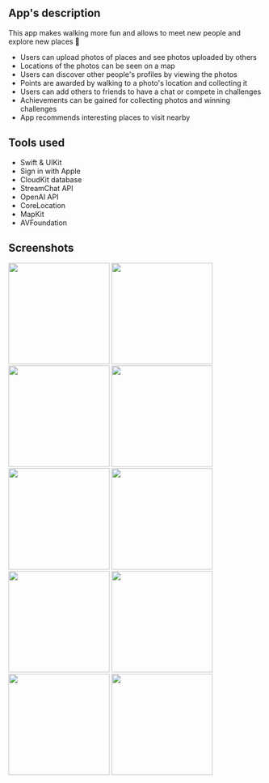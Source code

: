 ## App's description

This app makes walking more fun and allows to meet new people and explore new places 🚀

- Users can upload photos of places and see photos uploaded by others
- Locations of the photos can be seen on a map
- Users can discover other people's profiles by viewing the photos
- Points are awarded by walking to a photo's location and collecting it
- Users can add others to friends to have a chat or compete in challenges
- Achievements can be gained for collecting photos and winning challenges
- App recommends interesting places to visit nearby


## Tools used

- Swift & UIKit
- Sign in with Apple
- CloudKit database
- StreamChat API
- OpenAI API
- CoreLocation
- MapKit
- AVFoundation


## Screenshots

<!--
![Photo map](https://github.com/pagoda8/Walking-Buddy/assets/74459316/99f829de-640f-41bf-aedb-5c0167b990b4)
![Chat](https://github.com/pagoda8/Walking-Buddy/assets/74459316/1894e528-e873-4a54-ae90-e195b101f363)
![Photo details](https://github.com/pagoda8/Walking-Buddy/assets/74459316/d5cdf397-6ce6-4a2b-867e-fa7bd911a615)
![Uploaded photos](https://github.com/pagoda8/Walking-Buddy/assets/74459316/ee1535ed-b18b-441d-ae33-eec004ea5c61)
![Challenges](https://github.com/pagoda8/Walking-Buddy/assets/74459316/8443319b-9a0a-4bde-910f-29df377a28ec)
![Achievements](https://github.com/pagoda8/Walking-Buddy/assets/74459316/82354b10-1861-48ab-a211-b063a8315798)
![Challenge action sheet](https://github.com/pagoda8/Walking-Buddy/assets/74459316/d2098bac-4955-4709-a3a1-229aa51bef75)
![Location ideas](https://github.com/pagoda8/Walking-Buddy/assets/74459316/19a6d855-7b87-4b6a-b083-4b2c25ef715b)
![Login](https://github.com/pagoda8/Walking-Buddy/assets/74459316/df2bfc66-ffd2-44ef-8519-df23f52d2339)
![Help](https://github.com/pagoda8/Walking-Buddy/assets/74459316/da8ec67d-f74e-4dfd-8578-ee4bc2e6f4ba)
-->

<img src="https://github.com/pagoda8/Walking-Buddy/assets/74459316/99f829de-640f-41bf-aedb-5c0167b990b4" width="200">
<img src="https://github.com/pagoda8/Walking-Buddy/assets/74459316/1894e528-e873-4a54-ae90-e195b101f363" width="200">
<img src="https://github.com/pagoda8/Walking-Buddy/assets/74459316/d5cdf397-6ce6-4a2b-867e-fa7bd911a615" width="200">
<img src="https://github.com/pagoda8/Walking-Buddy/assets/74459316/ee1535ed-b18b-441d-ae33-eec004ea5c61" width="200">
<img src="https://github.com/pagoda8/Walking-Buddy/assets/74459316/8443319b-9a0a-4bde-910f-29df377a28ec" width="200">
<img src="https://github.com/pagoda8/Walking-Buddy/assets/74459316/82354b10-1861-48ab-a211-b063a8315798" width="200">
<img src="https://github.com/pagoda8/Walking-Buddy/assets/74459316/d2098bac-4955-4709-a3a1-229aa51bef75" width="200">
<img src="https://github.com/pagoda8/Walking-Buddy/assets/74459316/19a6d855-7b87-4b6a-b083-4b2c25ef715b" width="200">
<img src="https://github.com/pagoda8/Walking-Buddy/assets/74459316/df2bfc66-ffd2-44ef-8519-df23f52d2339" width="200">
<img src="https://github.com/pagoda8/Walking-Buddy/assets/74459316/da8ec67d-f74e-4dfd-8578-ee4bc2e6f4ba" width="200">
